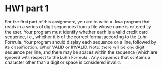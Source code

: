 # HW1 part 1

For the first part of this assignment, you are to write a Java program that reads in a series of digit sequences from a file whose name is entered by the user. Your program must identify whether each is a valid credit card sequence, i.e., whether it is of the correct format according to the Luhn Formula. Your program should display each sequence on a line, followed by its classification: either VALID or INVALID. Note: there will be one digit sequence per line, and there may be spaces within the sequence (which are ignored with respect to the Luhn Formula). Any sequence that contains a character other than a digit or space is considered invalid.
